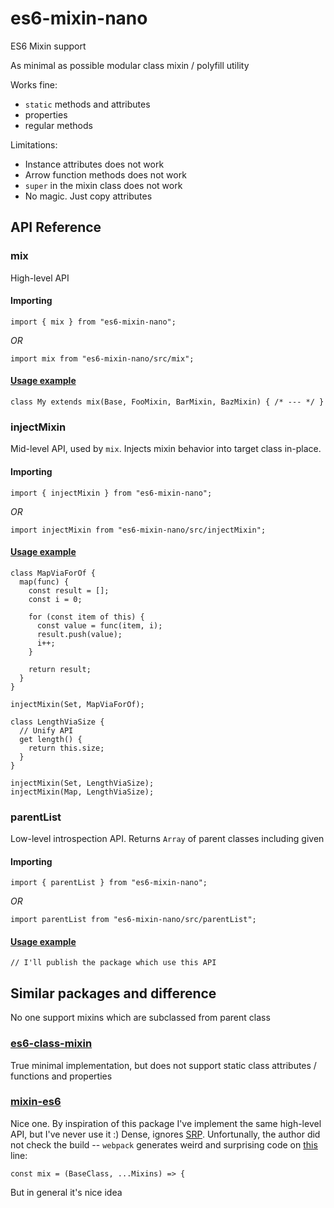 # es6-mixin-nano
ES6 Mixin support

As minimal as possible modular class mixin / polyfill utility

Works fine:
* `static` methods and attributes
* properties
* regular methods

Limitations:
* Instance attributes does not work
* Arrow function methods does not work
* `super` in the mixin class does not work
* No magic. Just copy attributes

## API Reference

### mix

High-level API

#### Importing

```
import { mix } from "es6-mixin-nano";
```

*OR*

```
import mix from "es6-mixin-nano/src/mix";
```

#### [Usage example](https://github.com/kai3341/es6-mixin-nano/blob/main/__tests__/mix.test.js)

```
class My extends mix(Base, FooMixin, BarMixin, BazMixin) { /* --- */ }
```

### injectMixin

Mid-level API, used by `mix`. Injects mixin behavior into target class in-place.


#### Importing

```
import { injectMixin } from "es6-mixin-nano";
```

*OR*

```
import injectMixin from "es6-mixin-nano/src/injectMixin";
```

#### [Usage example](https://github.com/kai3341/es6-mixin-nano/blob/main/__tests__/injectMixin.test.js)

```
class MapViaForOf {
  map(func) {
    const result = [];
    const i = 0;

    for (const item of this) {
      const value = func(item, i);
      result.push(value);
      i++;
    }

    return result;
  }
}

injectMixin(Set, MapViaForOf);

class LengthViaSize {
  // Unify API
  get length() {
    return this.size;
  }
}

injectMixin(Set, LengthViaSize);
injectMixin(Map, LengthViaSize);
```

### parentList

Low-level introspection API. Returns `Array` of parent classes including given

#### Importing

```
import { parentList } from "es6-mixin-nano";
```

*OR*

```
import parentList from "es6-mixin-nano/src/parentList";
```

#### [Usage example](https://github.com/kai3341/es6-mixin-nano/blob/main/__tests__/parentList.test.js)

`// I'll publish the package which use this API`

## Similar packages and difference

No one support mixins which are subclassed from parent class

### [es6-class-mixin](https://www.npmjs.com/package/es6-class-mixin)

True minimal implementation, but does not support static class attributes /
functions and properties

### [mixin-es6](https://www.npmjs.com/package/mixin-es6)

Nice one. By inspiration of this package I've implement the same high-level API,
but I've never use it :) Dense, ignores [SRP](https://en.wikipedia.org/wiki/Single-responsibility_principle).
Unfortunally, the author did not check the build -- `webpack` generates weird and surprising
code on [this](https://github.com/guiguan/mixin-es6/blob/master/src/index.js#L18) line:

```
const mix = (BaseClass, ...Mixins) => {
```

But in general it's nice idea
